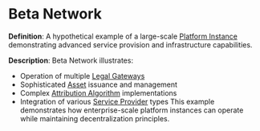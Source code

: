 # Beta Network

**Definition**: A hypothetical example of a large-scale [Platform Instance](#platform-instance) demonstrating advanced service provision and infrastructure capabilities.

**Description**: Beta Network illustrates:
- Operation of multiple [Legal Gateways](#legal-gateway)
- Sophisticated [Asset](#asset) issuance and management
- Complex [Attribution Algorithm](#attribution-algorithm) implementations
- Integration of various [Service Provider](#service-provider) types
This example demonstrates how enterprise-scale platform instances can operate while maintaining decentralization principles. 